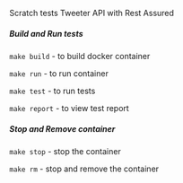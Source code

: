Scratch tests Tweeter API with Rest Assured

##### Build and Run tests <p>
`make build` - to build docker container <p>
`make run` - to run container <p>
`make test` - to run tests <p>
`make report` - to view test report <p>

##### Stop and Remove container <p>
`make stop` - stop the container <p>
`make rm` - stop and remove the container <p>
